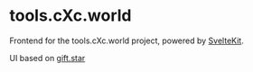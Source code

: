 # tools.cXc.world

Frontend for the tools.cXc.world project, powered by [SvelteKit](https://kit.svelte.dev/).

UI based on [gift.star](https://github.com/benjiewheeler/gift.star)